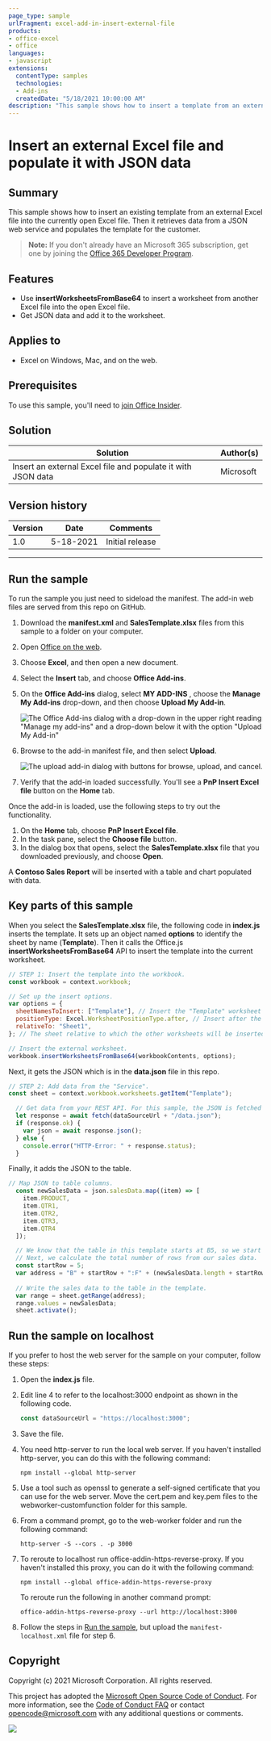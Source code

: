 ```yaml
---
page_type: sample
urlFragment: excel-add-in-insert-external-file
products:
- office-excel
- office
languages:
- javascript
extensions:
  contentType: samples
  technologies:
  - Add-ins
  createdDate: "5/18/2021 10:00:00 AM"
description: "This sample shows how to insert a template from an external Excel file and populate it with JSON data."
---
```


# Insert an external Excel file and populate it with JSON data

## Summary

This sample shows how to insert an existing template from an external Excel file into the currently open Excel file. Then it retrieves data from a JSON web service and populates the template for the customer.

> **Note:** If you don't already have an Microsoft 365 subscription, get one by joining the [Office 365 Developer Program](https://developer.microsoft.com/office/dev-program).

## Features

- Use **insertWorksheetsFromBase64** to insert a worksheet from another Excel file into the open Excel file.
- Get JSON data and add it to the worksheet.

## Applies to

- Excel on Windows, Mac, and on the web.

## Prerequisites

To use this sample, you'll need to [join Office Insider](https://insider.office.com/join).

## Solution

Solution | Author(s)
---------|----------
Insert an external Excel file and populate it with JSON data | Microsoft

## Version history

Version  | Date | Comments
---------| -----| --------
1.0 | 5-18-2021 | Initial release

----------

## Run the sample

To run the sample you just need to sideload the manifest. The add-in web files are served from this repo on GitHub.

1. Download the **manifest.xml** and **SalesTemplate.xlsx** files from this sample to a folder on your computer.
1. Open [Office on the web](https://www.office.com/).
1. Choose **Excel**, and then open a new document.
1. Select the **Insert** tab, and choose **Office Add-ins**.
1. On the **Office Add-ins** dialog, select **MY ADD-INS** , choose the **Manage My Add-ins** drop-down, and then choose **Upload My Add-in**.
    
    ![The Office Add-ins dialog with a drop-down in the upper right reading "Manage my add-ins" and a drop-down below it with the option "Upload My Add-in"](../../images/office-add-ins-my-account.png)
    
1. Browse to the add-in manifest file, and then select **Upload**.
    
    ![The upload add-in dialog with buttons for browse, upload, and cancel.](../../images/upload-add-in.png)
    
1. Verify that the add-in loaded successfully. You'll see a **PnP Insert Excel file** button on the **Home** tab.

Once the add-in is loaded, use the following steps to try out the functionality.

1. On the **Home** tab, choose **PnP Insert Excel file**.
1. In the task pane, select the **Choose file** button.
1. In the dialog box that opens, select the **SalesTemplate.xlsx** file that you downloaded previously, and choose **Open**.

A **Contoso Sales Report** will be inserted with a table and chart populated with data.

## Key parts of this sample

When you select the **SalesTemplate.xlsx** file, the following code in **index.js** inserts the template. It sets up an object named **options** to identify the sheet by name (**Template**). Then it calls the Office.js **insertWorksheetsFromBase64** API to insert the template into the current worksheet.

```javascript
// STEP 1: Insert the template into the workbook.
const workbook = context.workbook;

// Set up the insert options.
var options = {
  sheetNamesToInsert: ["Template"], // Insert the "Template" worksheet from the source workbook.
  positionType: Excel.WorksheetPositionType.after, // Insert after the `relativeTo` sheet.
  relativeTo: "Sheet1",
}; // The sheet relative to which the other worksheets will be inserted. Used with `positionType`.

// Insert the external worksheet.
workbook.insertWorksheetsFromBase64(workbookContents, options);
```

Next, it gets the JSON which is in the **data.json** file in this repo.

```javascript
// STEP 2: Add data from the "Service".
const sheet = context.workbook.worksheets.getItem("Template");

  // Get data from your REST API. For this sample, the JSON is fetched from a file in the repo.
  let response = await fetch(dataSourceUrl + "/data.json");
  if (response.ok) {
    var json = await response.json();
  } else {
    console.error("HTTP-Error: " + response.status);
  }
```

Finally, it adds the JSON to the table.

```javascript
// Map JSON to table columns.
  const newSalesData = json.salesData.map((item) => [
    item.PRODUCT,
    item.QTR1,
    item.QTR2,
    item.QTR3,
    item.QTR4
  ]);

  // We know that the table in this template starts at B5, so we start with that.
  // Next, we calculate the total number of rows from our sales data.
  const startRow = 5;
  var address = "B" + startRow + ":F" + (newSalesData.length + startRow - 1);
      
  // Write the sales data to the table in the template.
  var range = sheet.getRange(address);
  range.values = newSalesData;
  sheet.activate();
```

## Run the sample on localhost

If you prefer to host the web server for the sample on your computer, follow these steps:

1. Open the **index.js** file.
1. Edit line 4 to refer to the localhost:3000 endpoint as shown in the following code.
    
    ```javascript
    const dataSourceUrl = "https://localhost:3000";
    ```
    
1. Save the file.
1. You need http-server to run the local web server. If you haven't installed http-server, you can do this with the following command:
    
    ```console
    npm install --global http-server
    ```
    
1. Use a tool such as openssl to generate a self-signed certificate that you can use for the web server. Move the cert.pem and key.pem files to the webworker-customfunction folder for this sample.
1. From a command prompt, go to the web-worker folder and run the following command:
    
    ```console
    http-server -S --cors . -p 3000
    ```
    
1. To reroute to localhost run office-addin-https-reverse-proxy. If you haven't installed this proxy, you can do it with the following command:
    
    ```console
    npm install --global office-addin-https-reverse-proxy
    ```
    
    To reroute run the following in another command prompt:
    
    ```console
    office-addin-https-reverse-proxy --url http://localhost:3000
    ```
    
1. Follow the steps in [Run the sample](https://github.com/OfficeDev/PnP-OfficeAddins/tree/main/Samples/excel-keyboard-shortcuts#run-the-sample), but upload the `manifest-localhost.xml` file for step 6.

## Copyright

Copyright (c) 2021 Microsoft Corporation. All rights reserved.

This project has adopted the [Microsoft Open Source Code of Conduct](https://opensource.microsoft.com/codeofconduct/). For more information, see the [Code of Conduct FAQ](https://opensource.microsoft.com/codeofconduct/faq/) or contact [opencode@microsoft.com](mailto:opencode@microsoft.com) with any additional questions or comments.

<img src="https://telemetry.sharepointpnp.com/pnp-officeaddins/samples/excel-insert-external-file" />
